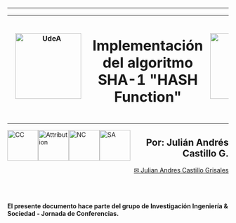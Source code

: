 <table>
<thead>
  <tr>
    <th><img alt="UdeA" height="150px" src="https://upload.wikimedia.org/wikipedia/commons/archive/f/fb/20161010213812%21Escudo-UdeA.svg" align="left" hspace="10px" vspace="0px"></th>
    <th><h1> <b> Implementación del algoritmo SHA-1 "HASH Function" </b> </h1></th>
    <th><img alt="CC" height="150px" src="https://www.udea.edu.co/wps/wcm/connect/udea/9c504313-836e-4f26-822d-62f0a58dd49c/Participa+en+nuestra+jornada+%282%29.png?MOD=AJPERES&CACHEID=ROOTWORKSPACE.Z18_L8L8H8C0LODDC0A6SSS2AD2GO4-9c504313-836e-4f26-822d-62f0a58dd49c-ovyUGCC" align="right" hspace="0px" vspace="0px"></th>
  </tr>
</thead>
<hr size=10 noshade color="green">
</table>
<hr size=10 noshade color="green">

<p>
<img alt="CC" height="70px" src="https://creativecommons.org/images/deed/cc_blue_x2.png" align="left" hspace="0px" vspace="0px">
<img alt="Attribution" height="70px" src="https://creativecommons.org/images/deed/attribution_icon_blue_x2.png" align="left" hspace="0px" vspace="0px">
<img alt="NC" height="70px" src="https://creativecommons.org/images/deed/nc_blue_x2.png" align="left" hspace="0px" vspace="0px">
<img alt="SA" height="70px" src="https://creativecommons.org/images/deed/sa_blue_x2.png" align="left" hspace="0px" vspace="0px">
</p>

<div align="right">
<h2> <b> Por: Julián Andrés Castillo G. </b> </h2>
<a href="mailto:jandres.castillo@udea.edu.co"> ✉ Julian Andres Castillo Grisales </a>
</div><br><br>

<br>

**El presente documento hace parte del grupo de Investigación Ingeniería & Sociedad - Jornada de Conferencias.**
